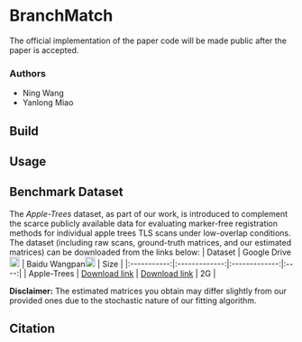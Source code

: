 # BranchMatch
The official implementation of the paper code will be made public after the paper is accepted.

### Authors
- Ning Wang
- Yanlong Miao

## Build

## Usage

## Benchmark Dataset
The *Apple-Trees* dataset, as part of our work, is introduced to complement the scarce publicly available data for evaluating marker-free registration methods for individual apple trees TLS scans under low-overlap conditions. The dataset (including raw scans, ground-truth matrices, and our estimated matrices) can be downloaded from the links below:
|   Dataset   |  Google Drive<img src="https://ssl.gstatic.com/docs/doclist/images/drive_2022q3_32dp.png" alt="Google Drive" width="18"/> | Baidu Wangpan<img src="https://nd-static.bdstatic.com/m-static/v20-main/favicon-main.ico" alt="Baidu Yun" width="18"/> | Size |
|:-----------:|:-------------:|:-------------:|:----:|
| Apple-Trees | [Download link]() | [Download link]() |  2G  |

**Disclaimer:** The estimated matrices you obtain may differ slightly from our provided ones due to the stochastic nature of our fitting algorithm.

## Citation
